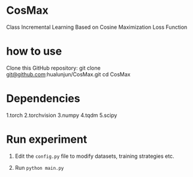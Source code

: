 # CosMax
Class Incremental Learning Based on Cosine Maximization Loss Function

# how to use
Clone this GitHub repository:
git clone git@github.com:hualunjun/CosMax.git
cd CosMax
# Dependencies
1.torch 
2.torchvision
3.numpy
4.tqdm
5.scipy

# Run experiment

1. Edit the `config.py` file to modify datasets, training strategies etc.

2. Run
`python main.py`

